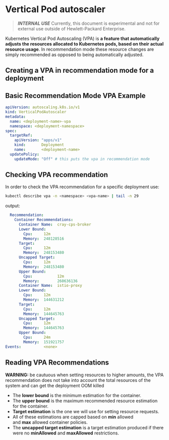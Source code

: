# Vertical Pod autoscaler

> ***INTERNAL USE***
> Currently, this document is experimental and not for external use outside of Hewlett-Packard Enterprise.

Kubernetes Vertical Pod Autoscaling (VPA) is **a feature that automatically adjusts the resources allocated to Kubernetes pods, based on their actual resource usage**. In recommendation mode these resource changes are simply recommended as opposed to being automatically adjusted.

## Creating a VPA in recommendation mode for a deployment


## Basic Recommendation Mode VPA Example

```yaml
apiVersion: autoscaling.k8s.io/v1
kind: VerticalPodAutoscaler
metadata:
  name: <deployment-name>-vpa
  namespace: <deployment-namespace>
spec:
  targetRef:
    apiVersion: "apps/v1"
    kind:       Deployment
    name:       <deployment-name>
  updatePolicy:
    updateMode: "Off" # this puts the vpa in recommendation mode
```

## Checking VPA recommendation

In order to check the VPA recommendation for a specific deployment use:

```bash
kubectl describe vpa -n <namespace> <vpa-name> | tail -n 29
```

output:

```yaml
  Recommendation:
    Container Recommendations:
      Container Name:  cray-cps-broker
      Lower Bound:
        Cpu:     12m
        Memory:  248128516
      Target:
        Cpu:     12m
        Memory:  248153480
      Uncapped Target:
        Cpu:     12m
        Memory:  248153480
      Upper Bound:
        Cpu:           12m
        Memory:        260636136
      Container Name:  istio-proxy
      Lower Bound:
        Cpu:     12m
        Memory:  144631212
      Target:
        Cpu:     12m
        Memory:  144645763
      Uncapped Target:
        Cpu:     12m
        Memory:  144645763
      Upper Bound:
        Cpu:     24m
        Memory:  151921757
Events:          <none>
```

## Reading VPA Recommendations

**WARNING:** be cautuous when setting resources to higher amounts, the VPA recommendation does not take into account the total resources of the system and can get the deployment OOM killed

- The **lower bound** is the minimum estimation for the container.
- The **upper bound** is the maximum recommended resource estimation for the container.
- **Target estimation** is the one we will use for setting resource requests.
- All of these estimations are capped based on **min** allowed and **max** allowed container policies.
- The **uncapped target estimation** is a target estimation produced if there were no **minAllowed** and **maxAllowed** restrictions.


